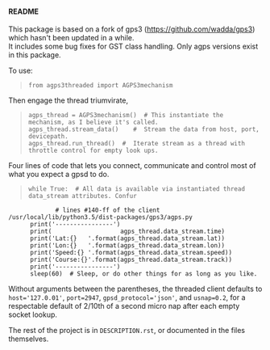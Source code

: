 #### README #####
This package is based on a fork of gps3 (https://github.com/wadda/gps3) which hasn't been updated in a while.  
It includes some bug fixes for GST class handling.
Only agps versions exist in this package.

To use:
>     from agps3threaded import AGPS3mechanism

Then engage the thread triumvirate,

>     agps_thread = AGPS3mechanism()  # This instantiate the mechanism, as I believe it's called.
>     agps_thread.stream_data()    #  Stream the data from host, port, devicepath.
>     agps_thread.run_thread()  #  Iterate stream as a thread with throttle control for empty look ups.


Four lines of code that lets you connect, communicate and control most of what you expect a gpsd to do.

>     while True:  # All data is available via instantiated thread data_stream attributes. Confur
                 # lines #140-ff of the client /usr/local/lib/python3.5/dist-packages/gps3/agps.py
          print('----------------')
          print(                   agps_thread.data_stream.time)
          print('Lat:{}   '.format(agps_thread.data_stream.lat))
          print('Lon:{}   '.format(agps_thread.data_stream.lon))
          print('Speed:{} '.format(agps_thread.data_stream.speed))
          print('Course:{}'.format(agps_thread.data_stream.track))
          print('----------------')
          sleep(60)  # Sleep, or do other things for as long as you like.

Without arguments between the parentheses, the threaded client defaults to `host='127.0.01'`, `port=2947`, `gpsd_protocol='json'`, and `usnap=0.2`, for a respectable default of 2/10th of a second micro nap after each empty socket lookup.

The rest of the project is in `DESCRIPTION.rst`, or documented in the files themselves.
